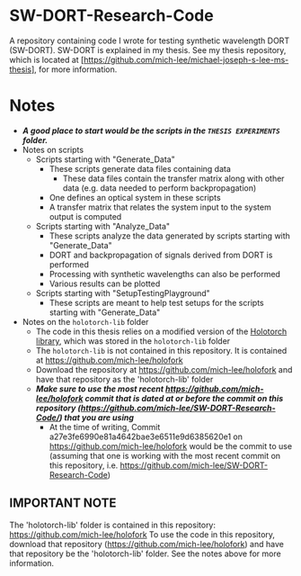 # SW-DORT-Research-Code
A repository containing code I wrote for testing synthetic wavelength DORT (SW-DORT).  SW-DORT is explained in my thesis.  See my thesis repository, which is located at [https://github.com/mich-lee/michael-joseph-s-lee-ms-thesis], for more information.

# Notes
- ***A good place to start would be the scripts in the ``THESIS EXPERIMENTS`` folder.***
- Notes on scripts
  - Scripts starting with "Generate_Data"
    - These scripts generate data files containing data
      - These data files contain the transfer matrix along with other data (e.g. data needed to perform backpropagation)
    - One defines an optical system in these scripts
    - A transfer matrix that relates the system input to the system output is computed
  - Scripts starting with "Analyze_Data"
    - These scripts analyze the data generated by scripts starting with "Generate_Data"
    - DORT and backpropagation of signals derived from DORT is performed
    - Processing with synthetic wavelengths can also be performed
    - Various results can be plotted
  - Scripts starting with "SetupTestingPlayground"
    - These scripts are meant to help test setups for the scripts starting with "Generate_Data"
- Notes on the ``holotorch-lib`` folder
  - The code in this thesis relies on a modified version of the [Holotorch library](https://github.com/facebookresearch/holotorch), which was stored in the ``holotorch-lib`` folder
  - The ``holotorch-lib`` is not contained in this repository.  It is contained at https://github.com/mich-lee/holofork
  - Download the repository at https://github.com/mich-lee/holofork and have that repository as the 'holotorch-lib' folder
  - ***Make sure to use the most recent https://github.com/mich-lee/holofork commit that is dated at or before the commit on this repository (https://github.com/mich-lee/SW-DORT-Research-Code/) that you are using***
    - At the time of writing, Commit a27e3fe6990e81a4642bae3e6511e9d6385620e1 on https://github.com/mich-lee/holofork would be the commit to use (assuming that one is working with the most recent commit on this repository, i.e. https://github.com/mich-lee/SW-DORT-Research-Code)

## IMPORTANT NOTE
The 'holotorch-lib' folder is contained in this repository: https://github.com/mich-lee/holofork
To use the code in this repository, download that repository (https://github.com/mich-lee/holofork) and have that repository be the 'holotorch-lib' folder.
See the notes above for more information.
